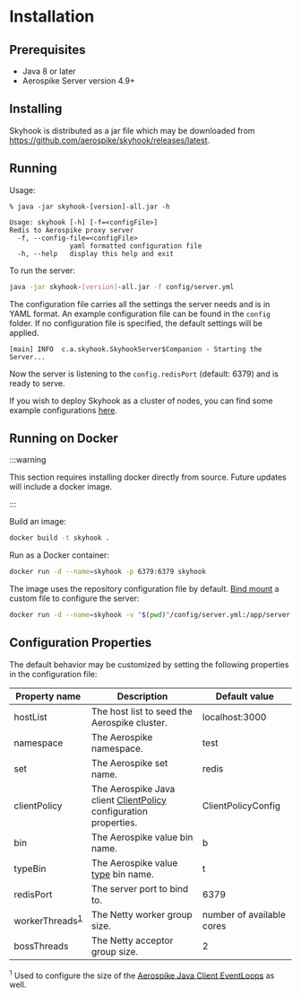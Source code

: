 
# Installation

## Prerequisites

* Java 8 or later
* Aerospike Server version 4.9+

## Installing

Skyhook is distributed as a jar file which may be downloaded from https://github.com/aerospike/skyhook/releases/latest.


## Running

Usage:

```text
% java -jar skyhook-[version]-all.jar -h

Usage: skyhook [-h] [-f=<configFile>]
Redis to Aerospike proxy server
  -f, --config-file=<configFile>
               yaml formatted configuration file
  -h, --help   display this help and exit
```

To run the server:

```sh
java -jar skyhook-[version]-all.jar -f config/server.yml
```

The configuration file carries all the settings the server needs and is in YAML
format. An example configuration file can be found in the `config` folder.
If no configuration file is specified, the default settings will be applied.

```text
[main] INFO  c.a.skyhook.SkyhookServer$Companion - Starting the Server...
```

Now the server is listening to the `config.redisPort` (default: 6379) and is ready to serve.

If you wish to deploy Skyhook as a cluster of nodes, you can find some example configurations [here](./scaling-out.md).

## Running on Docker
:::warning

This section requires installing docker directly from source. Future updates will include a docker image.

:::

Build an image:

```sh
docker build -t skyhook .
```

Run as a Docker container:

```sh
docker run -d --name=skyhook -p 6379:6379 skyhook 
```

The image uses the repository configuration file by default.
[Bind mount](https://docs.docker.com/storage/bind-mounts/) a custom file to configure the server:

```sh
docker run -d --name=skyhook -v "$(pwd)"/config/server.yml:/app/server.yml -p 6379:6379 skyhook
```

## Configuration Properties

The default behavior may be customized by setting the following properties in the configuration file:

| Property name | Description | Default value |
| ------------- | ----------- | ------------- |
| hostList | The host list to seed the Aerospike cluster. | localhost:3000 |
| namespace | The Aerospike namespace. | test |
| set | The Aerospike set name. | redis |
| clientPolicy | The Aerospike Java client [ClientPolicy](https://docs.aerospike.com/apidocs/java/com/aerospike/client/policy/ClientPolicy.html) configuration properties. | ClientPolicyConfig |
| bin | The Aerospike value bin name. | b |
| typeBin | The Aerospike value [type](https://redis.io/topics/data-types) bin name. | t |
| redisPort | The server port to bind to. | 6379 |
| workerThreads<sup>[1](#worker-threads)</sup> | The Netty worker group size. | number of available cores |
| bossThreads | The Netty acceptor group size. | 2 |

<sup name="worker-threads">1</sup> Used to configure the size of the [Aerospike Java Client EventLoops](https://www.aerospike.com/docs/client/java/usage/async/eventloop.html) as well.
